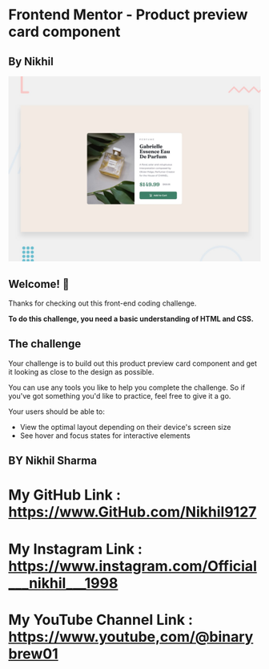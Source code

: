 # Frontend Mentor - Product preview card component

## By Nikhil 

![Design preview for the Product preview card component coding challenge](./design/desktop-preview.jpg)

## Welcome! 👋

Thanks for checking out this front-end coding challenge.



**To do this challenge, you need a basic understanding of HTML and CSS.**

## The challenge

Your challenge is to build out this product preview card component and get it looking as close to the design as possible.

You can use any tools you like to help you complete the challenge. So if you've got something you'd like to practice, feel free to give it a go.

Your users should be able to:

- View the optimal layout depending on their device's screen size
- See hover and focus states for interactive elements





 

## BY Nikhil Sharma 

# My GitHub Link : https://www.GitHub.com/Nikhil9127

# My Instagram Link : https://www.instagram.com/Official___nikhil___1998

# My YouTube Channel Link : https://www.youtube,com/@binarybrew01

